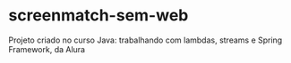 # screenmatch-sem-web
Projeto criado no curso Java: trabalhando com lambdas, streams e Spring Framework, da Alura
